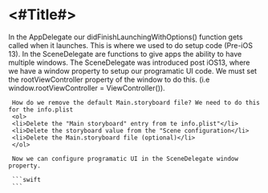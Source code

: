 #  <#Title#>

In the AppDelegate our didFinishLaunchingWithOptions() function gets called when it launches. This is where we used to do setup code (Pre-iOS 13). In the SceneDelegate are functions to give apps the ability to have multiple windows. The SceneDelegate was introduced post iOS13, where we have a window property to setup our programatic UI code. We must set the rootViewController property of the window to do this.  (i.e window.rootViewController = ViewController()).

     How do we remove the default Main.storyboard file? We need to do this for the info.plist
     <ol>
     <li>Delete the "Main storyboard" entry from te info.plist"</li>
     <li>Delete the storyboard value from the "Scene configuration</li>
     <li>Delete the Main.storyboard file (optional)</li>
     </ol>
     
     Now we can configure programatic UI in the SceneDelegate window property.
     
     ```swift
     ```
     
